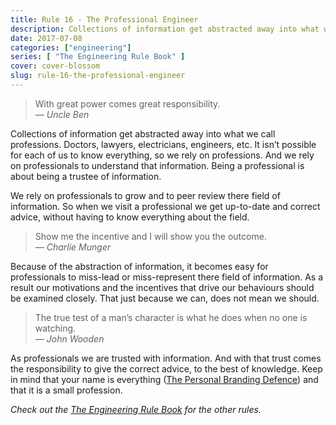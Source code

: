 ```yaml
---
title: Rule 16 - The Professional Engineer
description: Collections of information get abstracted away into what we call professions
date: 2017-07-08
categories: ["engineering"]
series: [ "The Engineering Rule Book" ]
cover: cover-blossom
slug: rule-16-the-professional-engineer
---
```


> With great power comes great responsibility.<br/><cite>— Uncle Ben</cite>

Collections of information get abstracted away into what we call professions. Doctors, lawyers, electricians, engineers, etc. It isn’t possible for each of us to know everything, so we rely on professions. And we rely on professionals to understand that information. Being a professional is about being a trustee of information.

We rely on professionals to grow and to peer review there field of information. So when we visit a professional we get up-to-date and correct advice, without having to know everything about the field.

> Show me the incentive and I will show you the outcome. <br/><cite>— Charlie Munger</cite>

Because of the abstraction of information, it becomes easy for professionals to miss-lead or miss-represent there field of information. As a result our motivations and the incentives that drive our behaviours should be examined closely. That just because we can, does not mean we should.

>The true test of a man’s character is what he does when no one is watching.<br/><cite>— John Wooden</cite>

As professionals we are trusted with information. And with that trust comes the responsibility to give the correct advice, to the best of knowledge. Keep in mind that your name is everything ([The Personal Branding Defence](/blog/the-personal-branding-defence.html)) and that it is a small profession.

_Check out the [The Engineering Rule Book](/series/the-engineering-rule-book) for the other rules._
